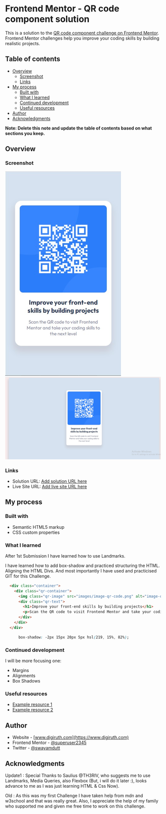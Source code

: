 # Frontend Mentor - QR code component solution

This is a solution to the [QR code component challenge on Frontend Mentor](https://www.frontendmentor.io/challenges/qr-code-component-iux_sIO_H). Frontend Mentor challenges help you improve your coding skills by building realistic projects. 

## Table of contents

- [Overview](#overview)
  - [Screenshot](#screenshot)
  - [Links](#links)
- [My process](#my-process)
  - [Built with](#built-with)
  - [What I learned](#what-i-learned)
  - [Continued development](#continued-development)
  - [Useful resources](#useful-resources)
- [Author](#author)
- [Acknowledgments](#acknowledgments)

**Note: Delete this note and update the table of contents based on what sections you keep.**

## Overview

### Screenshot

![MobileShot](./images/Mobile%20Preview.jpg)
![DesktopShot](./images/Desktop%20Image.jpg)

### Links

- Solution URL: [Add solution URL here](https://github.com/superuser2345/qr-code-challenge.git)
- Live Site URL: [Add live site URL here](https://superuser2345.github.io/qr-code-challenge/)

## My process

### Built with

- Semantic HTML5 markup
- CSS custom properties


### What I learned

After 1st Submission I have learned how to use Landmarks.

I have learned how to add box-shadow and practiced structuring the HTML. Aligning the HTML Divs.  And most importantly I have used and practicised GIT for this Challenge.

```html
  <div class="container">
    <div class="qr-container">
      <img class="qr-image" src="images/image-qr-code.png" alt="image-qr-code">
      <div class="qr-text">
        <h1>Improve your front-end skills by building projects</h1>
        <p>Scan the QR code to visit Frontend Mentor and take your coding skills to the next level</p>
      </div>
    </div>
  </div>
```
```css
      box-shadow: -2px 15px 20px 5px hsl(219, 15%, 82%);
```

### Continued development

I will be more focusing one:
- Margins
- Alignments
- Box Shadows

### Useful resources

- [Example resource 1](https://www.w3schools.com) 
- [Example resource 2](https://developer.mozilla.org/.com) 

## Author

- Website - [www.digiruth.com](https://www.digiruth.com)
- Frontend Mentor - [@superuser2345](https://www.frontendmentor.io/profile/superuser2345)
- Twitter - [@swayamdutt](https://www.twitter.com/swayamdutt)

## Acknowledgments

Update1 : Special Thanks to Saulius @TH3RIV, who suggests me to use Landmarks, Media Queries, also Flexbox (But, i will do it later :), looks advance to me as I was just learning HTML & Css Now). 

Old : As this was my first Challenge I have taken help from mdn and w3school and that was really great.  Also, I appreciate the help of my family who supported me and given me free time to work on this challenge. 
